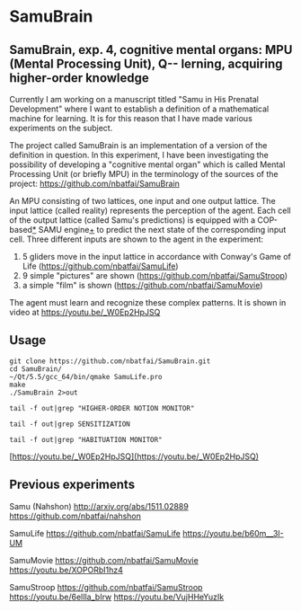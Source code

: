 # SamuBrain

## SamuBrain, exp. 4, cognitive mental organs: MPU (Mental Processing Unit), Q-- lerning, acquiring higher-order knowledge

Currently I am working on a manuscript titled "Samu in His Prenatal Development" where I want to establish a definition of a mathematical machine for learning. It is for this reason that I have made various experiments on the subject.

The project called SamuBrain is an implementation of a version of the definition in question. In this experiment, I have been investigating the possibility of developing a "cognitive mental organ" which is called Mental Processing Unit (or briefly MPU) in the terminology of the sources of the project: https://github.com/nbatfai/SamuBrain

An MPU consisting of two lattices, one input and one output lattice. The input lattice (called reality) represents the perception of the agent. Each cell of the output lattice (called Samu's predictions) is equipped with a COP-based[*] SAMU engine[+] to predict the next state of the corresponding input cell. Three different inputs are shown to the agent in the experiment:

1. 5 gliders move in the input lattice in accordance with Conway's Game of Life (https://github.com/nbatfai/SamuLife)
2. 9 simple "pictures" are shown (https://github.com/nbatfai/SamuStroop)
3. a simple "film" is shown (https://github.com/nbatfai/SamuMovie)

The agent must learn and recognize these complex patterns. It is shown in video at https://youtu.be/_W0Ep2HpJSQ

[*]: http://arxiv.org/abs/1108.2865
[+]: http://arxiv.org/abs/1511.02889

## Usage

```
git clone https://github.com/nbatfai/SamuBrain.git
cd SamuBrain/
~/Qt/5.5/gcc_64/bin/qmake SamuLife.pro
make
./SamuBrain 2>out
```

```
tail -f out|grep "HIGHER-ORDER NOTION MONITOR"
```

```
tail -f out|grep SENSITIZATION
```

```
tail -f out|grep "HABITUATION MONITOR" 
```

[https://youtu.be/_W0Ep2HpJSQ](https://youtu.be/_W0Ep2HpJSQ)

## Previous experiments

Samu (Nahshon)
http://arxiv.org/abs/1511.02889
https://github.com/nbatfai/nahshon

SamuLife
https://github.com/nbatfai/SamuLife
https://youtu.be/b60m__3I-UM

SamuMovie
https://github.com/nbatfai/SamuMovie
https://youtu.be/XOPORbI1hz4

SamuStroop
https://github.com/nbatfai/SamuStroop
https://youtu.be/6elIla_bIrw
https://youtu.be/VujHHeYuzIk